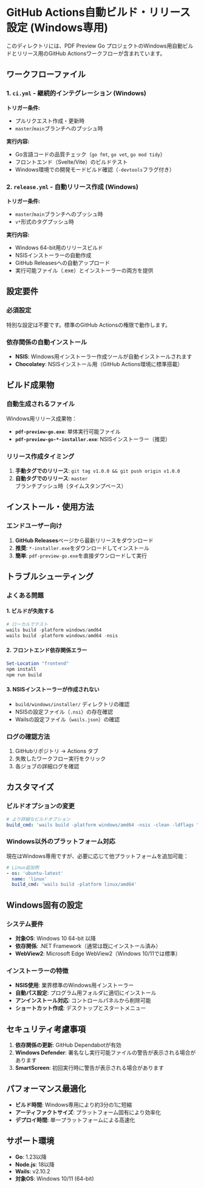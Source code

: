 # GitHub Actions自動ビルド・リリース設定 (Windows専用)

このディレクトリには、PDF Preview Go プロジェクトのWindows用自動ビルドとリリース用のGitHub Actionsワークフローが含まれています。

## ワークフローファイル

### 1. `ci.yml` - 継続的インテグレーション (Windows)
**トリガー条件:**
- プルリクエスト作成・更新時
- `master`/`main`ブランチへのプッシュ時

**実行内容:**
- Go言語コードの品質チェック（`go fmt`, `go vet`, `go mod tidy`）
- フロントエンド（Svelte/Vite）のビルドテスト
- Windows環境での開発モードビルド確認（`-devtools`フラグ付き）

### 2. `release.yml` - 自動リリース作成 (Windows)
**トリガー条件:**
- `master`/`main`ブランチへのプッシュ時
- `v*`形式のタグプッシュ時

**実行内容:**
- Windows 64-bit用のリリースビルド
- NSISインストーラーの自動作成
- GitHub Releasesへの自動アップロード
- 実行可能ファイル（.exe）とインストーラーの両方を提供

## 設定要件

### 必須設定
特別な設定は不要です。標準のGitHub Actionsの権限で動作します。

### 依存関係の自動インストール
- **NSIS**: Windows用インストーラー作成ツールが自動インストールされます
- **Chocolatey**: NSISインストール用（GitHub Actions環境に標準搭載）

## ビルド成果物

### 自動生成されるファイル
Windows用リリース成果物：
- **`pdf-preview-go.exe`**: 単体実行可能ファイル
- **`pdf-preview-go-*-installer.exe`**: NSISインストーラー（推奨）

### リリース作成タイミング
1. **手動タグでのリリース**: `git tag v1.0.0 && git push origin v1.0.0`
2. **自動タグでのリリース**: `master`ブランチプッシュ時（タイムスタンプベース）

## インストール・使用方法

### エンドユーザー向け
1. **GitHub Releases**ページから最新リリースをダウンロード
2. **推奨**: `*-installer.exe`をダウンロードしてインストール
3. **簡単**: `pdf-preview-go.exe`を直接ダウンロードして実行

## トラブルシューティング

### よくある問題

#### 1. ビルドが失敗する
```powershell
# ローカルでテスト
wails build -platform windows/amd64
wails build -platform windows/amd64 -nsis
```

#### 2. フロントエンド依存関係エラー
```powershell
Set-Location "frontend"
npm install
npm run build
```

#### 3. NSISインストーラーが作成されない
- `build/windows/installer/` ディレクトリの確認
- NSISの設定ファイル（`.nsi`）の存在確認
- Wailsの設定ファイル（`wails.json`）の確認

### ログの確認方法
1. GitHubリポジトリ → Actions タブ
2. 失敗したワークフロー実行をクリック
3. 各ジョブの詳細ログを確認

## カスタマイズ

### ビルドオプションの変更
```yaml
# より詳細なビルドオプション
build_cmd: 'wails build -platform windows/amd64 -nsis -clean -ldflags "-s -w"'
```

### Windows以外のプラットフォーム対応
現在はWindows専用ですが、必要に応じて他プラットフォームを追加可能：
```yaml
# Linux追加例
- os: 'ubuntu-latest'
  name: 'linux'
  build_cmd: 'wails build -platform linux/amd64'
```

## Windows固有の設定

### システム要件
- **対象OS**: Windows 10 64-bit 以降
- **依存関係**: .NET Framework（通常は既にインストール済み）
- **WebView2**: Microsoft Edge WebView2（Windows 10/11では標準）

### インストーラーの特徴
- **NSIS使用**: 業界標準のWindows用インストーラー
- **自動パス設定**: プログラム用フォルダに適切にインストール
- **アンインストール対応**: コントロールパネルから削除可能
- **ショートカット作成**: デスクトップとスタートメニュー

## セキュリティ考慮事項

1. **依存関係の更新**: GitHub Dependabotが有効
2. **Windows Defender**: 署名なし実行可能ファイルの警告が表示される場合があります
3. **SmartScreen**: 初回実行時に警告が表示される場合があります

## パフォーマンス最適化

- **ビルド時間**: Windows専用により約3分の1に短縮
- **アーティファクトサイズ**: プラットフォーム固有により効率化
- **デプロイ時間**: 単一プラットフォームによる高速化

## サポート環境

- **Go**: 1.23以降
- **Node.js**: 18以降  
- **Wails**: v2.10.2
- **対象OS**: Windows 10/11 (64-bit)
